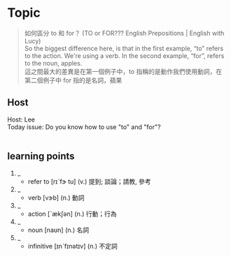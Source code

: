 # Topic

> 如何區分 to 和 for？ (TO or FOR??? English Prepositions | English with Lucy) <br>
> So the biggest difference here, is that in the first example, “to” refers to the action. We're using a verb. In the second example, “for”, refers to the noun, apples. <br>
> 這之間最大的差異是在第一個例子中，to 指稱的是動作我們使用動詞，在第二個例子中 for 指的是名詞，蘋果 <br>

## Host
Host: Lee
<br>Today issue: Do you know how to use "to" and "for"?
<br><br>
## learning points
1. _
	* refer to  [rɪˋfɝ tu]  (v.)  提到; 談論；請教, 參考
2. _
	* verb  [vɝb]  (n.)  動詞
3. _
	* action  [ˋækʃən]  (n.)  行動；行為
4. _
	* noun  [naʊn]  (n.)  名詞
5. _
	* infinitive  [ɪnˋfɪnətɪv]  (n.)  不定詞
